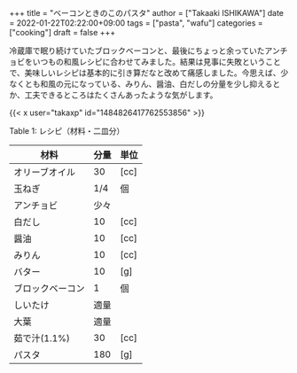 +++
title = "ベーコンときのこのパスタ"
author = ["Takaaki ISHIKAWA"]
date = 2022-01-22T02:22:00+09:00
tags = ["pasta", "wafu"]
categories = ["cooking"]
draft = false
+++

冷蔵庫で眠り続けていたブロックベーコンと、最後にちょっと余っていたアンチョビをいつもの和風レシピに合わせてみました。結果は見事に失敗ということで、美味しいレシピは基本的に引き算だなと改めて痛感しました。今思えば、少なくとも和風の元になっている、みりん、醤油、白だしの分量を少し抑えるとか、工夫できるところはたくさんあったような気がします。  

{{< x user="takaxp" id="1484826417762553856" >}}  

<div class="table-caption">
  <span class="table-number">Table 1</span>:
  レシピ（材料・二皿分）
</div>

| 材料      | 分量 | 単位 |
|---------|----|----|
| オリーブオイル | 30  | [cc] |
| 玉ねぎ    | 1/4 | 個   |
| アンチョビ | 少々 |      |
| 白だし    | 10  | [cc] |
| 醤油      | 10  | [cc] |
| みりん    | 10  | [cc] |
| バター    | 10  | [g]  |
| ブロックベーコン | 1   | 個   |
| しいたけ  | 適量 |      |
| 大葉      | 適量 |      |
| 茹で汁(1.1%) | 30  | [cc] |
| パスタ    | 180 | [g]  |
